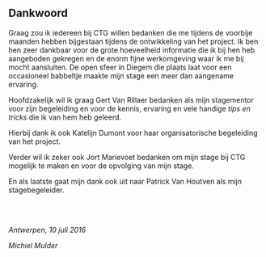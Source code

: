 ## Dankwoord

Graag zou ik iedereen bij CTG willen bedanken die me tijdens de voorbije maanden hebben bijgestaan tijdens de ontwikkeling van het project. Ik ben hen zeer dankbaar voor de grote hoeveelheid informatie die ik bij hen heb aangeboden gekregen en de enorm fijne werkomgeving waar ik me bij mocht aansluiten. De open sfeer in Diegem die plaats laat voor een occasioneel babbeltje maakte mijn stage een meer dan aangename ervaring. 

Hoofdzakelijk wil ik graag Gert Van Rillaer bedanken als mijn stagementor voor zijn begeleiding en voor de kennis, ervaring en vele handige *tips en tricks* die ik van hem heb geleerd.

Hierbij dank ik ook Katelijn Dumont voor haar organisatorische begeleiding van het project. 

Verder wil ik zeker ook Jort Marievoet bedanken om mijn stage bij CTG mogelijk te maken en voor de opvolging van mijn stage. 

En als laatste gaat mijn dank ook uit naar Patrick Van Houtven als mijn stagebegeleider.

<br/><br/>

*Antwerpen, 10 juli 2016*

*Michiel Mulder*